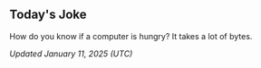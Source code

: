 ## Today's Joke
How do you know if a computer is hungry? It takes a lot of bytes.

*Updated January 11, 2025 (UTC)*
